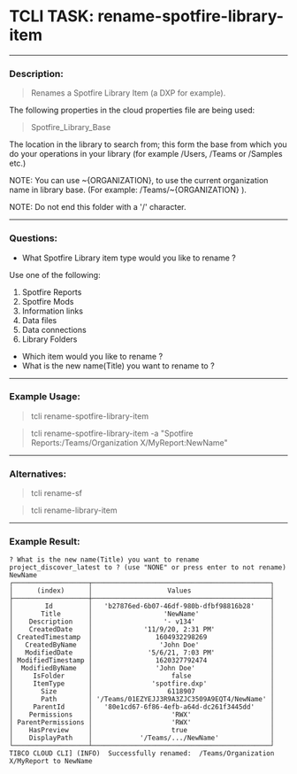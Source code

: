 # TCLI TASK: rename-spotfire-library-item

---
### Description:
> Renames a Spotfire Library Item (a DXP for example).

The following properties in the cloud properties file are being used:

> Spotfire_Library_Base

The location in the library to search from; this form the base from which you do your operations in your library (for example /Users, /Teams or /Samples etc.)

NOTE: You can use \~{ORGANIZATION}, to use the current organization name in library base. (For example: /Teams/\~{ORGANIZATION} ).

NOTE: Do not end this folder with a '/' character.

---
### Questions:

* What Spotfire Library item type would you like to rename ?

Use one of the following:
1. Spotfire Reports
2. Spotfire Mods
3. Information links
4. Data files
5. Data connections
6. Library Folders

* Which item would you like to rename ?
* What is the new name(Title) you want to rename <library-item> to ?


---
### Example Usage:
> tcli rename-spotfire-library-item

> tcli rename-spotfire-library-item -a "Spotfire Reports:/Teams/Organization X/MyReport:NewName"

---
### Alternatives:
> tcli rename-sf

> tcli rename-library-item

---
### Example Result:

```console
? What is the new name(Title) you want to rename project_discover_latest to ? (use "NONE" or press enter to not rename) NewName
┌───────────────────┬─────────────────────────────────────────────┐
│      (index)      │                   Values                    │
├───────────────────┼─────────────────────────────────────────────┤
│        Id         │   'b27876ed-6b07-46df-980b-dfbf98816b28'    │
│       Title       │                  'NewName'                  │
│    Description    │                  '- v134'                   │
│    CreatedDate    │             '11/9/20, 2:31 PM'              │
│ CreatedTimestamp  │                1604932298269                │
│   CreatedByName   │                 'John Doe'                  │
│   ModifiedDate    │              '5/6/21, 7:03 PM'              │
│ ModifiedTimestamp │                1620327792474                │
│  ModifiedByName   │                'John Doe'                   │
│     IsFolder      │                    false                    │
│     ItemType      │               'spotfire.dxp'                │
│       Size        │                   6118907                   │
│       Path        │ '/Teams/01EZYEJJ3R9A3ZJC3509A9EQT4/NewName' │
│     ParentId      │   '80e1cd67-6f86-4efb-a64d-dc261f3445dd'    │
│    Permissions    │                    'RWX'                    │
│ ParentPermissions │                    'RWX'                    │
│    HasPreview     │                    true                     │
│    DisplayPath    │            '/Teams/.../NewName'             │
└───────────────────┴─────────────────────────────────────────────┘
TIBCO CLOUD CLI] (INFO)  Successfully renamed:  /Teams/Organization X/MyReport to NewName
```
